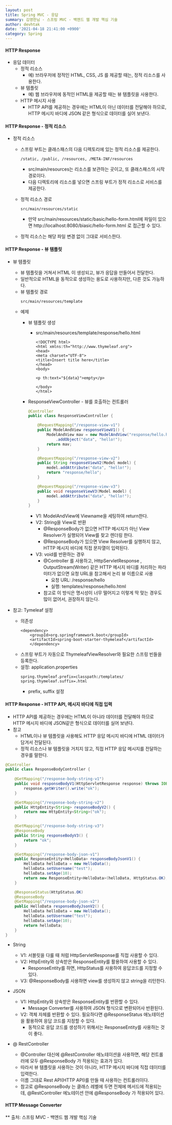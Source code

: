 ```yaml
---
layout: post
title: Spring MVC - 응답
summary: 김영한님 - 스프링 MVC - 백엔드 웹 개발 핵심 기술
author: devhtak
date: '2021-04-18 21:41:00 +0900'
category: Spring
---
```


#### HTTP Response

- 응답 데이터
  - 정적 리소스
    - 예) 브라우저에 정적인 HTML, CSS, JS 를 제공할 때는, 정적 리소스를 사용한다.
  - 뷰 템플릿
    - 예) 웹 브라우저에 동적인 HTML을 제공할 때는 뷰 템플릿을 사용한다.
  - HTTP 메시지 사용
    - HTTP API를 제공하는 경우에는 HTML이 아닌 데이터를 전달해야 하므로, HTTP 메시지 바디에 JSON 같은 형식으로 데이터를 실어 보낸다.

#### HTTP Response - 정적 리소스

- 정적 리소스
  - 스프링 부트는 클래스패스의 다음 디렉토리에 있는 정적 리소스를 제공한다.
    ```
    /static, /public, /resources, /META-INF/resources
    ```
    - src/main/resources는 리소스를 보관하는 곳이고, 또 클래스패스의 시작 경로이다.
    - 다음 디렉토리에 리소스를 넣으면 스프링 부트가 정적 리소스로 서비스를 제공한다.

  - 정적 리소스 경로
    ```
    src/main/resources/static
    ```
    - 만약 src/main/resources/static/basic/hello-form.html에 파일이 있으면 http://localhost:8080/biasic/hello-form.html 로 접근할 수 있다.

  - 정적 리소스는 해당 파일 변경 없이 그대로 서비스한다.


#### HTTP Response - 뷰 템플릿

- 뷰 템플릿
  - 뷰 템플릿을 거쳐서 HTML 이 생성되고, 뷰가 응답을 만들어서 전달한다.
  - 일반적으로 HTML을 동적으로 생성하는 용도로 사용하지만, 다른 것도 가능하다.
  - 뷰 템플릿 경로
    ```
    src/main/resources/template
    ```
  - 예제
    - 뷰 템플릿 생성
      - src/main/resources/template/response/hello.html
        ```
        <!DOCTYPE html>
        <html xmlns:th="http://www.thymeleaf.org">
        <head>
        <meta charset="UTF-8">
        <title>Insert title here</title>
        </head>
        <body>

        <p th:text="${data}">empty</p>

        </body>
        </html>
        ```
    - ResponseViewController - 뷰를 호출하는 컨트롤러
      ```java
      @Controller
      public class ResponseViewController {

          @RequestMapping("/response-view-v1")
          public ModelAndView responseViewV1() {
              ModelAndView mav = new ModelAndView("response/hello.html")
                  .addObject("data", "hello!");
              return mav;
          }

          @RequestMapping("/response-view-v2")
          public String responseViewV2(Model model) {
              model.addAttribute("data", "hello!");
              return "response/hello";
          }

          @RequestMapping("/response-view-v3")
          public void responseViewV3(Model model) {
              model.addAttribute("data", "hello!");
          }
      }
      ```
      
      - V1: ModelAndView에 Viewname을 세팅하여 return한다.
      - V2: String을 View로 반환
        - @ResponseBody가 없으면 HTTP 메시지가 아닌 View Resolver가 실행되어 View를 찾고 렌더링 한다.
        - @ResponseBody가 있으면 View Resolver를 실행하지 않고, HTTP 메시지 바디에 직접 문자열이 입력된다.
      - V3: void를 반환하는 경우
        - @Controller 를 사용하고, HttpServletResponse , OutputStream(Writer) 같은 HTTP 메시지 바디를 처리하는 파라미터가 없으면 요청 URL을 참고해서 논리 뷰 이름으로 사용
          - 요청 URL: /response/hello
          - 실행: templates/response/hello.html
        - 참고로 이 방식은 명시성이 너무 떨어지고 이렇게 딱 맞는 경우도 많이 없어서, 권장하지 않는다.

- 참고: Tymeleaf 설정
  - 의존성
    ```
    <dependency>
        <groupId>org.springframework.boot</groupId>
        <artifactId>spring-boot-starter-thymeleaf</artifactId>
		</dependency>
    ```
  - 스프링 부트가 자동으로 ThymeleafViewResolver와 필요한 스프링 빈들을 등록한다.
  - 설정: application.properties
    ```
    spring.thymeleaf.prefix=classpath:/templates/
    spring.thymeleaf.suffix=.html
    ```
    - prefix, suffix 설정

#### HTTP Response - HTTP API, 메시지 바디에 직접 입력

- HTTP API를 제공하는 경우에는 HTML이 아니라 데이터를 전달해야 하므로 HTTP 메시지 바디에 JSON같은 형식으로 데이터를 실어 보낸다.
- 참고
  -  HTML이나 뷰 템플릿을 사용해도 HTTP 응답 메시지 바디에 HTML 데이터가 담겨서 전달된다. 
  -  정적 리소스나 뷰 템플릿을 거치지 않고, 직접 HTTP 응답 메시지를 전달하는 경우를 말한다.

```java
@Controller
public class ResponseBodyController {
	
    @GetMapping("/response-body-string-v1")
    public void responseBodyV1(HttpServletResponse response) throws IOException {
        response.getWriter().write("ok");
    }

    @GetMapping("/response-body-string-v2")
    public HttpEntity<String> responseBodyV2() {
        return new HttpEntity<String>("ok");
    }

    @GetMapping("/response-body-string-v3")
    @ResponseBody
    public String responseBodyV3() {
        return "ok";
    }

    @GetMapping("/response-body-json-v1")
    public ResponseEntity<HelloData> responseBodyJsonV1() {
        HelloData helloData = new HelloData();
        helloData.setUsername("test");
        helloData.setAge(10);
        return new ResponseEntity<HelloData>(helloData, HttpStatus.OK);
    }

    @ResponseStatus(HttpStatus.OK)
    @ResponseBody
    @GetMapping("/response-body-json-v2")
    public HelloData responseBodyJsonV2() {
        HelloData helloData = new HelloData();
        helloData.setUsername("test");
        helloData.setAge(10);		
        return helloData;
    }
}
```
- String
  - V1: 서블릿을 다룰 때 처럼 HttpServletResponse를 직접 사용할 수 있다.
  - V2: HttpEntity와 상속받은 ResponseEntity를 활용하여 사용할 수 있다.
    - ResponseEntity를 하면, HttpStatus를 사용하여 응답코드를 지정할 수 있다.
  - V3: @ResponseBody를 사용하면 view를 생성하지 않고 string을 리턴한다.

- JSON
  - V1: HttpEntity와 상속받은 ResponseEntity를 반환할 수 있다.
    - Message Converter를 사용하여 JSON 형식으로 변환되어사 반환된다.
  - V2: 객체 자체를 반환할 수 있다. 필요하다면 @ResponseStatus 애노테이션을 활용하여 응답 코드를 지정할 수 있다.
    - 동적으로 응답 코드를 생성하기 위해서는 ResponseEntity를 사용하는 것이 좋다.

- @ RestController
  - @Controller 대신에 @RestController 애노테이션을 사용하면, 해당 컨트롤러에 모두 @ResponseBody 가 적용되는 효과가 있다. 
  - 따라서 뷰 템플릿을 사용하는 것이 아니라, HTTP 메시지 바디에 직접 데이터를 입력한다. 
  - 이름 그대로 Rest API(HTTP API)를 만들 때 사용하는 컨트롤러이다.
  - 참고로 @ResponseBody 는 클래스 레벨에 두면 전체에 메서드에 적용되는데, @RestController 에노테이션 안에 @ResponseBody 가 적용되어 있다.

#### HTTP Message Converter




** 출처: 스프링 MVC - 백엔드 웹 개발 핵심 기술
